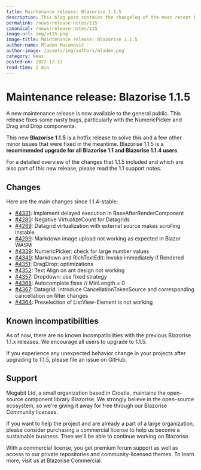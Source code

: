 ```yaml
---
title: Maintenance release: Blazorise 1.1.5
description: This blog post contains the changelog of the most recent bug fixes included in the Blazorise v1.1.5 release.
permalink: /news/release-notes/115
canonical: /news/release-notes/115
image-url: img/v115.png
image-title: Maintenance release: Blazorise 1.1.5
author-name: Mladen Macanović
author-image: /assets/img/authors/mladen.png
category: News
posted-on: 2022-12-13
read-time: 2 min
---
```


# Maintenance release: Blazorise 1.1.5

A new maintenance release is now available to the general public. This release fixes some nasty bugs, particularly with the NumericPicker and Drag and Drop components.

This new **Blazorise 1.1.5** is a hotfix release to solve this and a few other minor issues that were fixed in the meantime. Blazorise 1.1.5 is a **recommended upgrade for all Blazorise 1.1 and Blazorise 1.1.4 users**.

For a detailed overview of the changes that 1.1.5 included and which are also part of this new release, please read the 1.1 support notes.

## Changes

Here are the main changes since 1.1.4-stable:

- [#4331](https://github.com/Megabit/Blazorise/pull/4331): Implement delayed execution in BaseAfterRenderComponent
- [#4280](https://github.com/Megabit/Blazorise/issues/4280): Negative VirtualizeCount for Datagrids
- [#4289](https://github.com/Megabit/Blazorise/issues/4289): Datagrid virtualization with external source makes scrolling instable
- [#4299](https://github.com/Megabit/Blazorise/issues/4299): Markdown image upload not working as expected in Blazor WASM
- [#4339](https://github.com/Megabit/Blazorise/pull/4339): NumericPicker: check for large number values
- [#4340](https://github.com/Megabit/Blazorise/pull/4340): Markdown and RichTextEdit: Invoke immediately if Rendered
- [#4351](https://github.com/Megabit/Blazorise/pull/4351): DragDrop: optimizations
- [#4352](https://github.com/Megabit/Blazorise/issues/4352): Text Align on ant design not working
- [#4357](https://github.com/Megabit/Blazorise/pull/4357): Dropdown: use fixed strategy
- [#4368](https://github.com/Megabit/Blazorise/pull/4368): Autocomplete fixes // MinLength = 0
- [#4367](https://github.com/Megabit/Blazorise/pull/4367): Datagrid: Introduce CancellationTokenSource and corresponding cancellation on filter changes
- [#4364](https://github.com/Megabit/Blazorise/issues/4364): Preselection of ListView-Element is not working

## Known incompatibilities

As of now, there are no known incompatibilities with the previous Blazorise 1.1.x releases. We encourage all users to upgrade to 1.1.5.

If you experience any unexpected behavior change in your projects after upgrading to 1.1.5, please file an issue on GitHub.

## Support

Megabit Ltd, a small organization based in Croatia, maintains the open-source component library Blazorise. We strongly believe in the open-source ecosystem, so we're giving it away for free through our Blazorise Community licenses.

If you want to help the project and are already a part of a large organization, please consider purchasing a commercial license to help us become a sustainable business. Then we'll be able to continue working on Blazorise.

With a commercial license, you get premium forum support as well as access to our private repositories and community-licensed themes. To learn more, visit us at Blazorise Commercial.
